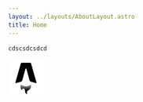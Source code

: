 ```yaml
---
layout: ../layouts/AboutLayout.astro
title: Home
---
```

```
cdscsdcsdcd
```

![](public/favicon.svg)
